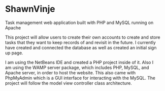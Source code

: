 # ShawnVinje
Task management web application built with PHP and MySQL running on Apache

This project will allow users to create their own accounts to create and store tasks that they want to keep records of and revisit in the future.
I currently have created and connected the database as well as created an initial sign up page.

I am using the NetBeans IDE and created a PHP project inside of it.
Also I am using the WAMP server package, which includes PHP, MySQL, and Apache server, in order to host the website.
This also came with PhpMyAdmin which is a GUI interface for interacting with the MySQL.
The project will follow the model view controller class architecture.
